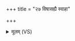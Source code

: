 +++
title = "२७ विषासह्यै स्वाहा"

+++
<details><summary>मूलम् (VS)</summary>

वि॑षास॒ह्यै स्वाहा॑ ॥
</details>